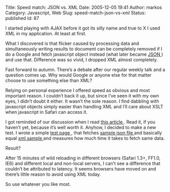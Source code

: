 Title: Speed match: JSON vs. XML
Date: 2005-12-05 19:41
Author: markos
Category: Javascript, Web
Slug: speed-match-json-vs-xml
Status: published
Id: 87

<div>
 <p>
  I started playing with AJAX before it got its silly name and true to X I used XML in my application. At least at first.
 </p>
 <p>
  What I discovered is that flicker caused by processing data and simultaneously writing results to document can be completely removed if I do a Google and fetch javascript object instead (what later became
  <a href="http://www.crockford.com/JSON/index.html">
   JSON
  </a>
  ) and use that. Difference was so vivid, I dropped XML almost completely.
 </p>
 <p>
  Fast forward to autumn. There’s a debate after our regular weekly talk and a question comes up. Why would Google or anyone else for that matter choose to use something else than XML?
 </p>
 <p>
  Relying on personal experience I offered speed as obvious and most important reason. I couldn’t back it up, but since I’ve seen it with my own eyes, I didn’t doubt it either. It wasn’t the sole reason. I find dabbling with javascript objects simply easier than handling XML and I’ll care about XSLT when javascript in Safari can access it.
 </p>
 <p>
  I got reminded of our discussion when I read
  <a href="http://www.xml.com/lpt/a/2005/11/30/tuning-ajax-performance.html">
   this article
  </a>
  . Read it, if you haven’t yet, because it’s well worth it. Anyhow, I decided to make a new test. I wrote a simple
  <a href="http://markos.gaivo.net/examples/jsbench/test.html">
   test page
  </a>
  , that fetches
  <a href="http://markos.gaivo.net/examples/jsbench/jssample.raw">
   sample json file
  </a>
  and basically equal
  <a href="http://markos.gaivo.net/examples/jsbench/xmlsample.xml">
   xml sample
  </a>
  and measures how much time it takes to fetch same data.
 </p>
 <p>
  Result?
 </p>
 <p>
  After 15 minutes of wild reloading in different browsers (Safari 1.3+, FF1.0, IE6) and different local and non-local servers, I can’t see a difference that couldn’t be attributed to latency. It seems browsers have moved on and there’s little reason to avoid using XML today.
 </p>
 <p>
  So use whatever you like most.
 </p>
</div>
